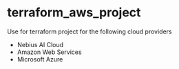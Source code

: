 # terraform_aws_project
Use for terraform project for the following cloud providers
- Nebius AI Cloud
- Amazon Web Services
- Microsoft Azure
